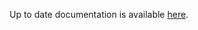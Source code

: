 <!-- DO NOT EDIT THIS FILE MANUALLY  -->
<!-- Please read the https://github.com/linuxserver/docker-webtop/blob/alpine-kde/.github/CONTRIBUTING.md -->

Up to date documentation is available [here](https://github.com/linuxserver/docker-webtop/blob/master/README.md).
